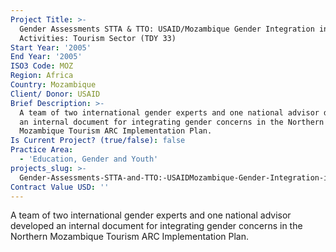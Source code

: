 ```yaml
---
Project Title: >-
  Gender Assessments STTA & TTO: USAID/Mozambique Gender Integration in Sectoral
  Activities: Tourism Sector (TDY 33)
Start Year: '2005'
End Year: '2005'
ISO3 Code: MOZ
Region: Africa
Country: Mozambique
Client/ Donor: USAID
Brief Description: >-
  A team of two international gender experts and one national advisor developed
  an internal document for integrating gender concerns in the Northern
  Mozambique Tourism ARC Implementation Plan.
Is Current Project? (true/false): false
Practice Area:
  - 'Education, Gender and Youth'
projects_slug: >-
  Gender-Assessments-STTA-and-TTO:-USAIDMozambique-Gender-Integration-in-Sectoral-Activities:-Tourism-Sector-(TDY-33)
Contract Value USD: ''
---
```

A team of two international gender experts and one national advisor developed an internal document for integrating gender concerns in the Northern Mozambique Tourism ARC Implementation Plan.